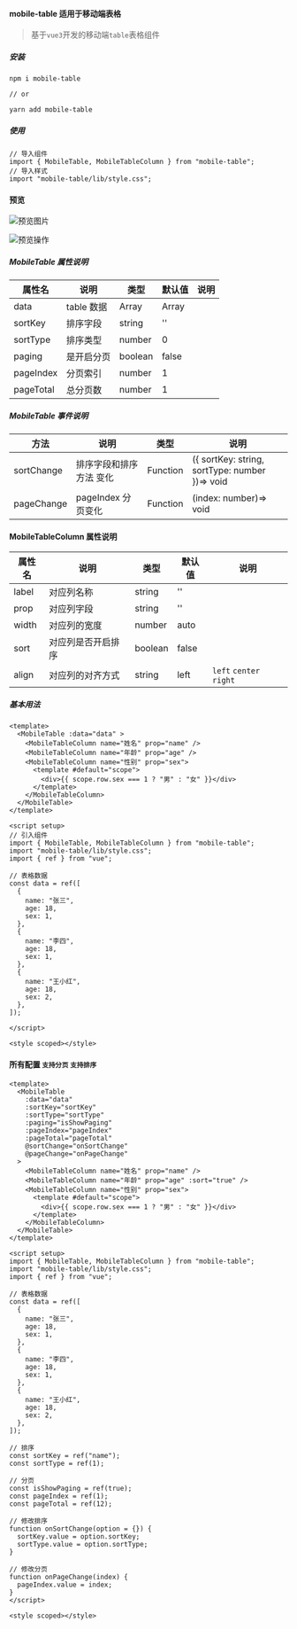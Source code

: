 #### mobile-table 适用于移动端表格

> 基于`vue3`开发的移动端`table`表格组件

##### 安装

```
npm i mobile-table

// or

yarn add mobile-table
```

##### 使用

```
// 导入组件
import { MobileTable, MobileTableColumn } from "mobile-table";
// 导入样式
import "mobile-table/lib/style.css";
```

#### 预览

![预览图片](https://cdn.taoquns.com/screenshot-20230417-160458.png)

![预览操作](https://cdn.taoquns.com/20230417-160609.gif)

##### MobileTable 属性说明

| 属性名    | 说明       | 类型    | 默认值 | 说明 |
| --------- | ---------- | ------- | ------ | ---- |
| data      | table 数据 | Array   | Array  |      |
| sortKey   | 排序字段   | string  | ''     |      |
| sortType  | 排序类型   | number  | 0      |      |
| paging    | 是开启分页 | boolean | false  |      |
| pageIndex | 分页索引   | number  | 1      |      |
| pageTotal | 总分页数   | number  | 1      |      |

##### MobileTable 事件说明

| 方法       | 说明                    | 类型     | 说明                                           |
| ---------- | ----------------------- | -------- | ---------------------------------------------- |
| sortChange | 排序字段和排序方法 变化 | Function | ({ sortKey: string, sortType: number })=> void |
| pageChange | pageIndex 分页变化      | Function | (index: number)=> void                         |

#### MobileTableColumn 属性说明

| 属性名 | 说明               | 类型    | 默认值 | 说明                    |
| ------ | ------------------ | ------- | ------ | ----------------------- |
| label  | 对应列名称         | string  | ''     |                         |
| prop   | 对应列字段         | string  | ''     |                         |
| width  | 对应列的宽度       | number  | auto   |                         |
| sort   | 对应列是否开启排序 | boolean | false  |                         |
| align  | 对应列的对齐方式   | string  | left   | `left` `center` `right` |

##### 基本用法

```
<template>
  <MobileTable :data="data" >
    <MobileTableColumn name="姓名" prop="name" />
    <MobileTableColumn name="年龄" prop="age" />
    <MobileTableColumn name="性别" prop="sex">
      <template #default="scope">
        <div>{{ scope.row.sex === 1 ? "男" : "女" }}</div>
      </template>
    </MobileTableColumn>
  </MobileTable>
</template>

<script setup>
// 引入组件
import { MobileTable, MobileTableColumn } from "mobile-table";
import "mobile-table/lib/style.css";
import { ref } from "vue";

// 表格数据
const data = ref([
  {
    name: "张三",
    age: 18,
    sex: 1,
  },
  {
    name: "李四",
    age: 18,
    sex: 1,
  },
  {
    name: "王小红",
    age: 18,
    sex: 2,
  },
]);

</script>

<style scoped></style>

```

#### 所有配置 `支持分页` `支持排序`

```
<template>
  <MobileTable
    :data="data"
    :sortKey="sortKey"
    :sortType="sortType"
    :paging="isShowPaging"
    :pageIndex="pageIndex"
    :pageTotal="pageTotal"
    @sortChange="onSortChange"
    @pageChange="onPageChange"
  >
    <MobileTableColumn name="姓名" prop="name" />
    <MobileTableColumn name="年龄" prop="age" :sort="true" />
    <MobileTableColumn name="性别" prop="sex">
      <template #default="scope">
        <div>{{ scope.row.sex === 1 ? "男" : "女" }}</div>
      </template>
    </MobileTableColumn>
  </MobileTable>
</template>

<script setup>
import { MobileTable, MobileTableColumn } from "mobile-table";
import "mobile-table/lib/style.css";
import { ref } from "vue";

// 表格数据
const data = ref([
  {
    name: "张三",
    age: 18,
    sex: 1,
  },
  {
    name: "李四",
    age: 18,
    sex: 1,
  },
  {
    name: "王小红",
    age: 18,
    sex: 2,
  },
]);

// 排序
const sortKey = ref("name");
const sortType = ref(1);

// 分页
const isShowPaging = ref(true);
const pageIndex = ref(1);
const pageTotal = ref(12);

// 修改排序
function onSortChange(option = {}) {
  sortKey.value = option.sortKey;
  sortType.value = option.sortType;
}

// 修改分页
function onPageChange(index) {
  pageIndex.value = index;
}
</script>

<style scoped></style>


```
